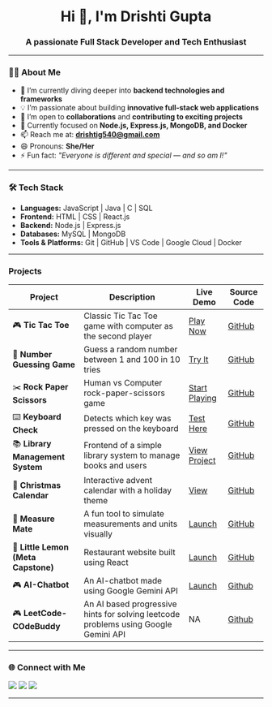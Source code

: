 <h1 align="center">Hi 👋, I'm Drishti Gupta</h1>
<h3 align="center">A passionate Full Stack Developer and Tech Enthusiast</h3>

---

### 👩‍💻 About Me

- 🌱 I’m currently diving deeper into **backend technologies and frameworks**  
- 💡 I’m passionate about building **innovative full-stack web applications**  
- 🤝 I’m open to **collaborations** and **contributing to exciting projects**  
- 🎯 Currently focused on **Node.js, Express.js, MongoDB, and Docker**  
- 📫 Reach me at: **drishtig540@gmail.com**  
- 😄 Pronouns: **She/Her**  
- ⚡ Fun fact: _"Everyone is different and special — and so am I!"_

---

### 🛠️ Tech Stack

- **Languages:** JavaScript | Java | C | SQL  
- **Frontend:** HTML | CSS | React.js  
- **Backend:** Node.js | Express.js  
- **Databases:** MySQL | MongoDB  
- **Tools & Platforms:** Git | GitHub | VS Code | Google Cloud | Docker  

---
### Projects
| Project                             | Description                                                   | Live Demo                                                                   | Source Code                                                           |
| ----------------------------------- | ------------------------------------------------------------- | --------------------------------------------------------------------------- | --------------------------------------------------------------------- |
| 🎮 **Tic Tac Toe**                  | Classic Tic Tac Toe game with computer as the second player   | [Play Now](https://drishti-cs1251.github.io/tic-tac-toe/)                   | [GitHub](https://github.com/drishti-cs1251/tic-tac-toe)               |
| 🔢 **Number Guessing Game**         | Guess a random number between 1 and 100 in 10 tries           | [Try It](https://drishti-cs1251.github.io/Number-Guessing-Game/)            | [GitHub](https://github.com/drishti-cs1251/Number-Guessing-Game)      |
| ✂️ **Rock Paper Scissors**          | Human vs Computer rock-paper-scissors game                    | [Start Playing](https://drishti-cs1251.github.io/Rock-Paper-Scissors/)      | [GitHub](https://github.com/drishti-cs1251/Rock-Paper-Scissors)       |
| ⌨️ **Keyboard Check**               | Detects which key was pressed on the keyboard                 | [Test Here](https://drishti-cs1251.github.io/KeyBoard-Check/)               | [GitHub](https://github.com/drishti-cs1251/KeyBoard-Check)            |
| 📚 **Library Management System**    | Frontend of a simple library system to manage books and users | [View Project](https://drishti-cs1251.github.io/library-app/) | [GitHub](https://github.com/drishti-cs1251/library-app) |
| 🎄 **Christmas Calendar**           | Interactive advent calendar with a holiday theme              | [View](https://drishti-cs1251.github.io/Christmas-calendar/)              | [GitHub](https://github.com/drishti-cs1251/Christmas-Calendar)        |
| 📏 **Measure Mate**                 | A fun tool to simulate measurements and units visually        | [Launch](https://drishti-cs1251.github.io/Measure-Mate/)                    | [GitHub](https://github.com/drishti-cs1251/Measure-Mate)              |
| 🍋 **Little Lemon (Meta Capstone)** | Restaurant website built using React                          | [Launch](https://little-lemon-meta-pobq4vt3l-drishti-guptas-projects.vercel.app/)                  | [GitHub](https://github.com/drishti-cs1251/little-lemon-meta)              |
| 🎮  **AI-Chatbot**                       | An AI-chatbot made using Google Gemini API                    | [Launch](https://drishti-cs1251.github.io/ai-chatbot/)                      | [Github](https://github.com/drishti-cs1251/ai-chatbot)               |
| 🎮  **LeetCode-COdeBuddy**                       | An AI based progressive hints for solving leetcode problems using Google Gemini API                    | NA                 | [Github](https://github.com/drishti-cs1251/leetcode-buddy)               |


---
### 🌐 Connect with Me

<p align="left">
  <a href="mailto:drishtig540@gmail.com"><img src="https://img.shields.io/badge/Gmail-D14836?style=flat&logo=gmail&logoColor=white" /></a>
  <a href="https://www.linkedin.com/in/drishti-gupta-882881266/"><img src="https://img.shields.io/badge/LinkedIn-blue?style=flat&logo=linkedin&logoColor=white" /></a>
  <a href="https://github.com/drishti-cs1251"><img src="https://img.shields.io/badge/GitHub-100000?style=flat&logo=github&logoColor=white" /></a>
</p>

---


<!---
drishti-cs1251/drishti-cs1251 is a ✨ special ✨ repository because its `README.md` (this file) appears on your GitHub profile.
You can click the Preview link to take a look at your changes.
--->
